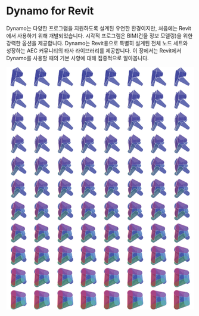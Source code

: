 # Dynamo for Revit

Dynamo는 다양한 프로그램을 지원하도록 설계된 유연한 환경이지만, 처음에는 Revit에서 사용하기 위해 개발되었습니다. 시각적 프로그램은 BIM(건물 정보 모델링)을 위한 강력한 옵션을 제공합니다. Dynamo는 Revit용으로 특별히 설계된 전체 노드 세트와 성장하는 AEC 커뮤니티의 타사 라이브러리를 제공합니다. 이 장에서는 Revit에서 Dynamo를 사용할 때의 기본 사항에 대해 집중적으로 알아봅니다.

![](./images/DynamoforRevit-01.jpg)
